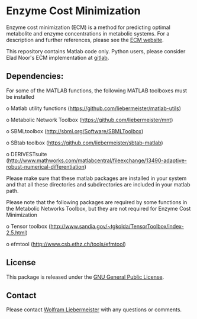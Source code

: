 Enzyme Cost Minimization
==========================================

Enzyme cost minimization (ECM) is a method for predicting optimal metabolite and enzyme concentrations in metabolic systems. For a description and
further references, please see the [ECM website](https://www.metabolic-economics.de/enzyme-cost-minimization/).

This repository contains Matlab code only. Python users, please consider Elad Noor's ECM implementation at [gitlab](https://gitlab.com/elad.noor/enzyme-cost-minimization).

## Dependencies: 

For some of the MATLAB functions, the following MATLAB toolboxes must be installed

  o Matlab utility functions    (https://github.com/liebermeister/matlab-utils)

  o Metabolic Network Toolbox (https://github.com/liebermeister/mnt)

  o SBMLtoolbox               (http://sbml.org/Software/SBMLToolbox)

  o SBtab toolbox             (https://github.com/liebermeister/sbtab-matlab)

  o DERIVESTsuite             (http://www.mathworks.com/matlabcentral/fileexchange/13490-adaptive-robust-numerical-differentiation)

Please make sure that these matlab packages are installed in your system and that all these directories and subdirectories are included in your matlab path.

Please note that the following packages are required by some functions in the Metabolic Networks Toolbox, but they are not required for Enzyme Cost Minimization

  o Tensor toolbox (http://www.sandia.gov/~tgkolda/TensorToolbox/index-2.5.html)

  o efmtool        (http://www.csb.ethz.ch/tools/efmtool)


## License
This package is released under the [GNU General Public License](LICENSE).

## Contact
Please contact [Wolfram Liebermeister](wolfram.liebermeister@gmail.com) with any questions or comments.
